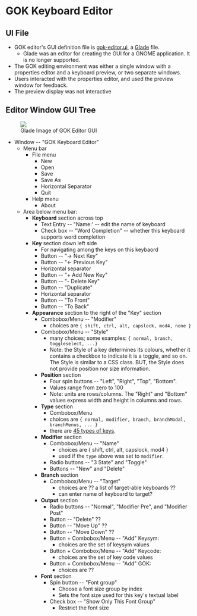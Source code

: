 # GOK Keyboard Editor

## UI File

- GOK editor's GUI definition file is [gok-editor.ui](https://gitlab.gnome.org/Archive/gok/-/blob/master/gok-editor.ui), a [Glade](https://en.wikipedia.org/wiki/Glade_Interface_Designer) file.
  - Glade was an editor for creating the GUI for a GNOME application.  It is no longer supported.
- The GOK editing environment was either a single window with a properties editor and a keyboard preview, or two separate windows.
- Users interacted with the properties editor, and used the preview window for feedback.
- The preview display was not interactive

## Editor Window GUI Tree

<figure>
    <img src="./images/GOKEditorGUI.png alt="GOK Editor GUI">
    <figcaption>Glade Image of GOK Editor GUI</figcaption>
</figure>

- Window -- "GOK Keyboard Editor"
  - Menu bar
    - File menu
      - New
      - Open
      - Save
      - Save As
      - Horizontal Separator
      - Quit
    - Help menu
      - About
  - Area below menu bar:
      - **Keyboard** section across top
         - Text Entry -- "Name:' -- edit the name of keyboard
         - Check box -- "Word Completion" -- whether this keyboard supports word completion
     - **Key** section down left side
         - For navigating among the keys on this keybaord
         - Button -- "-> Next Key"
         - Button -- "<- Previous Key"
         - Horizontal separator
         - Button -- "+ Add New Key"
         - Button -- "- Delete Key"
         - Button -- "Duplicate"
         - Horizontal separator
         - Button -- "To Front"
         - Button -- "To Back"
      - **Appearance** section to the right of the "Key" section
         - Combobox/Menu -- "Modifier"
             - choices are `{ shift, ctrl, alt, capslock, mod4, none }`
         - Combobox/Menu -- "Style"
             - many choices; some examples: `{ normal, branch, toggleselect, ...}`
             - Note: the Style of a key determines its colours, whether it contains a checkbox to indicate it is a toggle, and so on.  The Style is similar to a CSS class.  BUT, the Style does not provide position nor size information.
         - **Position** section
             - Four spin buttons -- "Left", "Right", "Top", "Bottom".
             - Values range from zero to 100
             - Note: units are rows/columns.  The "Right" and "Bottom" values express width and height in columns and rows.
          - **Type** section
             - Combobox/Menu
             - choices are `{ normal, modifier, branch, branchModal, branchMenus, ... }`
             - there are [45 types of keys](https://gitlab.gnome.org/Archive/gok/-/blob/master/gok/gok-key.h#L43).
          - **Modifier** section
             - Combobox/Menu -- "Name"
                 - choices are { shift, ctrl, alt, capslock, mod4 }
                 - used if the `type` above was set to `modifier`.
             - Radio buttons -- "3 State" and "Toggle"
             - Buttons -- "New" and "Delete"
          - **Branch** section
             - Combobox/Menu -- "Target"
                - choices are ?? a list of target-able keyboards ??
                - can enter name of keyboard to target?
          - **Output** section
             -  Radio buttons -- "Normal", "Modifier Pre", and "Modifier Post"
             -  Button -- "Delete" ??
             -  Button -- "Move Up" ??
             -  Button -- "Move Down" ??
             -  Button + Combobox/Menu -- "Add" Keysym:
                 - choices are the set of keysym values 
             -  Button + Combobox/Menu -- "Add" Keycode:
                 - choices are the set of key code values
             -  Button + Combobox/Menu -- "Add" GOK:
                 - choices are ??
          - **Font** section
             - Spin button -- "Font group"  
                 - Choose a font size group by index
                 - Sets the font size used for this key's textual label
             - Check box -- "Show Only This Font Group"
                 - Restrict the font size
